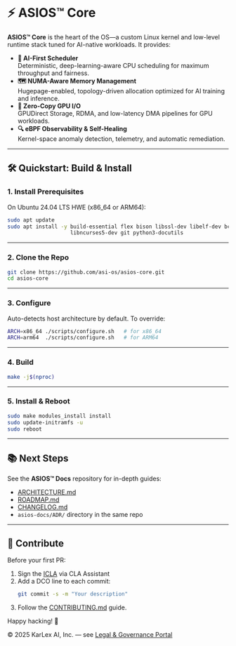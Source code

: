 
# ⚡ ASIOS™ Core

**ASIOS™ Core** is the heart of the OS—a custom Linux kernel and low-level runtime stack tuned for AI-native workloads. It provides:

- **🧠 AI-First Scheduler**  
  Deterministic, deep-learning-aware CPU scheduling for maximum throughput and fairness.  
- **🗺️ NUMA-Aware Memory Management**  
  Hugepage-enabled, topology-driven allocation optimized for AI training and inference.  
- **🚀 Zero-Copy GPU I/O**  
  GPUDirect Storage, RDMA, and low-latency DMA pipelines for GPU workloads.  
- **🔍 eBPF Observability & Self-Healing**  
  Kernel-space anomaly detection, telemetry, and automatic remediation.

---

## 🛠️ Quickstart: Build & Install

### 1. Install Prerequisites

On Ubuntu 24.04 LTS HWE (x86_64 or ARM64):

```bash
sudo apt update
sudo apt install -y build-essential flex bison libssl-dev libelf-dev bc \
                    libncurses5-dev git python3-docutils
```

---

### 2. Clone the Repo

```bash
git clone https://github.com/asi-os/asios-core.git
cd asios-core
```

---

### 3. Configure

Auto-detects host architecture by default. To override:

```bash
ARCH=x86_64 ./scripts/configure.sh   # for x86_64
ARCH=arm64  ./scripts/configure.sh   # for ARM64
```

---

### 4. Build

```bash
make -j$(nproc)
```

---

### 5. Install & Reboot

```bash
sudo make modules_install install
sudo update-initramfs -u
sudo reboot
```

---

## 📚 Next Steps

See the **ASIOS™ Docs** repository for in-depth guides:

- [ARCHITECTURE.md](https://github.com/asi-os/asios-docs/blob/main/ARCHITECTURE.md)  
- [ROADMAP.md](https://github.com/asi-os/asios-docs/blob/main/ROADMAP.md)  
- [CHANGELOG.md](https://github.com/asi-os/asios-docs/blob/main/CHANGELOG.md)  
- `asios-docs/ADR/` directory in the same repo

---

## 🤝 Contribute

Before your first PR:

1. Sign the [ICLA](https://github.com/asi-os/asios-legal/blob/main/ICLA.md) via CLA Assistant  
2. Add a DCO line to each commit:  
   ```bash
   git commit -s -m "Your description"
   ```
3. Follow the [CONTRIBUTING.md](https://github.com/asi-os/.github/blob/main/CONTRIBUTING.md) guide.

Happy hacking! 🚀

© 2025 KarLex AI, Inc. — see [Legal & Governance Portal](https://asios.ai/legal)
